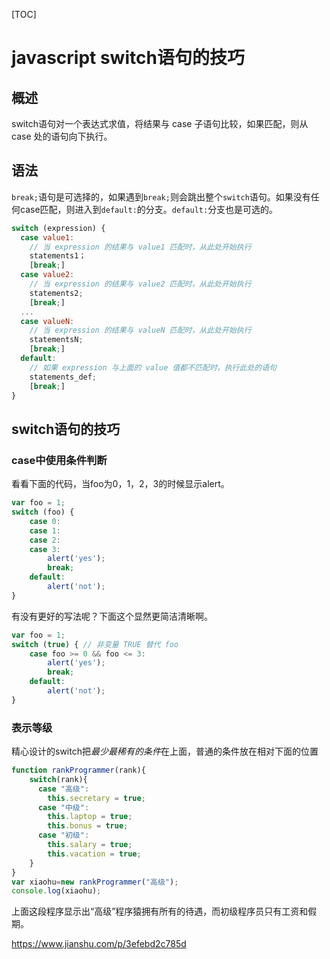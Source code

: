 [TOC]



# javascript switch语句的技巧

## 概述

switch语句对一个表达式求值，将结果与 case 子语句比较，如果匹配，则从 case 处的语句向下执行。

## 语法

`break;`语句是可选择的，如果遇到`break;`则会跳出整个`switch`语句。如果没有任何case匹配，则进入到`default:`的分支。`default:`分支也是可选的。

```javascript
switch (expression) {
  case value1:
    // 当 expression 的结果与 value1 匹配时，从此处开始执行
    statements1；
    [break;]
  case value2:
    // 当 expression 的结果与 value2 匹配时，从此处开始执行
    statements2;
    [break;]
  ...
  case valueN:
    // 当 expression 的结果与 valueN 匹配时，从此处开始执行
    statementsN;
    [break;]
  default:
    // 如果 expression 与上面的 value 值都不匹配时，执行此处的语句
    statements_def;
    [break;]
}
```

## switch语句的技巧

### case中使用条件判断

看看下面的代码，当foo为0，1，2，3的时候显示alert。

```javascript
var foo = 1;
switch (foo) {
    case 0:
    case 1:
    case 2:
    case 3:
        alert('yes');
        break;
    default:
        alert('not');
}
```

有没有更好的写法呢？下面这个显然更简洁清晰啊。

```javascript
var foo = 1;
switch (true) { // 非变量 TRUE 替代 foo
    case foo >= 0 && foo <= 3:
        alert('yes');
        break;
    default:
        alert('not');
}
```

### 表示等级

精心设计的switch把*最少最稀有的条件*在上面，普通的条件放在相对下面的位置

```javascript
function rankProgrammer(rank){ 
    switch(rank){ 
      case "高级": 
        this.secretary = true;
      case "中级": 
        this.laptop = true;
        this.bonus = true;
      case "初级": 
        this.salary = true;
        this.vacation = true; 
    }
}
var xiaohu=new rankProgrammer("高级");
console.log(xiaohu);
```

上面这段程序显示出“高级”程序猿拥有所有的待遇，而初级程序员只有工资和假期。





<https://www.jianshu.com/p/3efebd2c785d>